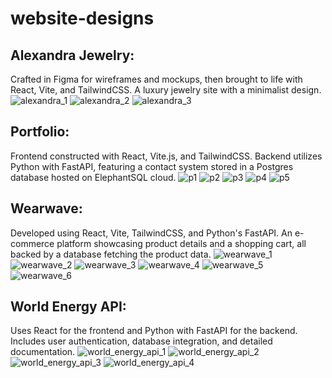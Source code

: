 # website-designs

## Alexandra Jewelry:
Crafted in Figma for wireframes and mockups, then brought to life with React, Vite, and TailwindCSS. A luxury jewelry site with a minimalist design.
![alexandra_1](https://github.com/AlexandruNitulescu/website-designs/assets/61834395/327cd1aa-f799-40ac-b2b1-859f60d3048b)
![alexandra_2](https://github.com/AlexandruNitulescu/website-designs/assets/61834395/6be3c3be-8741-4fd4-8598-367fabea9242)
![alexandra_3](https://github.com/AlexandruNitulescu/website-designs/assets/61834395/03e2c98c-3f88-480c-a63c-764718c9ee58)

## Portfolio:
Frontend constructed with React, Vite.js, and TailwindCSS. Backend utilizes Python with FastAPI, featuring a contact system stored in a Postgres database hosted on ElephantSQL cloud.
![p1](https://github.com/AlexandruNitulescu/website-designs/assets/61834395/6f99d8fa-08eb-44b4-9908-39202c4f447c)
![p2](https://github.com/AlexandruNitulescu/website-designs/assets/61834395/6164c6a2-8130-49a7-a8a2-c683ca516955)
![p3](https://github.com/AlexandruNitulescu/website-designs/assets/61834395/f5639b89-deed-4499-831d-ec7471d83e10)
![p4](https://github.com/AlexandruNitulescu/website-designs/assets/61834395/4902fb81-cc56-439d-988e-0019c209f1fc)
![p5](https://github.com/AlexandruNitulescu/website-designs/assets/61834395/94c53dab-91e7-4e87-84a9-5c6bc82f382d)

## Wearwave:
Developed using React, Vite, TailwindCSS, and Python's FastAPI. An e-commerce platform showcasing product details and a shopping cart, all backed by a database fetching the product data.
![wearwave_1](https://github.com/AlexandruNitulescu/website-designs/assets/61834395/3f0387be-f29b-4171-83eb-648258abed9d)
![wearwave_2](https://github.com/AlexandruNitulescu/website-designs/assets/61834395/2fef286a-7068-4d95-a437-8c6472111079)
![wearwave_3](https://github.com/AlexandruNitulescu/website-designs/assets/61834395/18826161-bb28-4f5f-98a8-8200e13e7e2a)
![wearwave_4](https://github.com/AlexandruNitulescu/website-designs/assets/61834395/a353a8bc-da89-44a1-940d-0654ad8abcd0)
![wearwave_5](https://github.com/AlexandruNitulescu/website-designs/assets/61834395/79292ca8-1ba1-477b-af8b-985ffa853080)
![wearwave_6](https://github.com/AlexandruNitulescu/website-designs/assets/61834395/bbe432b1-8977-4eff-8793-06a6d0788dd9)

## World Energy API:
Uses React for the frontend and Python with FastAPI for the backend. Includes user authentication, database integration, and detailed documentation.
![world_energy_api_1](https://github.com/AlexandruNitulescu/website-designs/assets/61834395/8727388d-e0a1-44f0-88fe-44735b609c9d)
![world_energy_api_2](https://github.com/AlexandruNitulescu/website-designs/assets/61834395/4f28ddf8-e868-479d-8d73-6a2bfbe69cdf)
![world_energy_api_3](https://github.com/AlexandruNitulescu/website-designs/assets/61834395/950d7ecc-ef31-4b7e-9c00-3f8df8cc50a1)
![world_energy_api_4](https://github.com/AlexandruNitulescu/website-designs/assets/61834395/4f4c2998-73c1-4df1-a62a-65a49c45c209)
